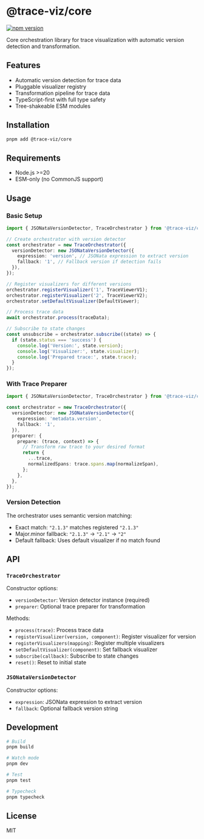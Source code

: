 # @trace-viz/core

[![npm version](https://img.shields.io/npm/v/@trace-viz/core.svg)](https://www.npmjs.com/package/@trace-viz/core)

Core orchestration library for trace visualization with automatic version detection and transformation.

## Features

- Automatic version detection for trace data
- Pluggable visualizer registry
- Transformation pipeline for trace data
- TypeScript-first with full type safety
- Tree-shakeable ESM modules

## Installation

```bash
pnpm add @trace-viz/core
```

## Requirements

- Node.js >=20
- ESM-only (no CommonJS support)

## Usage

### Basic Setup

```typescript
import { JSONataVersionDetector, TraceOrchestrator } from '@trace-viz/core';

// Create orchestrator with version detector
const orchestrator = new TraceOrchestrator({
  versionDetector: new JSONataVersionDetector({
    expression: 'version', // JSONata expression to extract version
    fallback: '1', // Fallback version if detection fails
  }),
});

// Register visualizers for different versions
orchestrator.registerVisualizer('1', TraceViewerV1);
orchestrator.registerVisualizer('2', TraceViewerV2);
orchestrator.setDefaultVisualizer(DefaultViewer);

// Process trace data
await orchestrator.process(traceData);

// Subscribe to state changes
const unsubscribe = orchestrator.subscribe((state) => {
  if (state.status === 'success') {
    console.log('Version:', state.version);
    console.log('Visualizer:', state.visualizer);
    console.log('Prepared trace:', state.trace);
  }
});
```

### With Trace Preparer

```typescript
import { JSONataVersionDetector, TraceOrchestrator } from '@trace-viz/core';

const orchestrator = new TraceOrchestrator({
  versionDetector: new JSONataVersionDetector({
    expression: 'metadata.version',
    fallback: '1',
  }),
  preparer: {
    prepare: (trace, context) => {
      // Transform raw trace to your desired format
      return {
        ...trace,
        normalizedSpans: trace.spans.map(normalizeSpan),
      };
    },
  },
});
```

### Version Detection

The orchestrator uses semantic version matching:

- Exact match: `"2.1.3"` matches registered `"2.1.3"`
- Major.minor fallback: `"2.1.3"` → `"2.1"` → `"2"`
- Default fallback: Uses default visualizer if no match found

## API

### `TraceOrchestrator`

Constructor options:

- `versionDetector`: Version detector instance (required)
- `preparer`: Optional trace preparer for transformation

Methods:

- `process(trace)`: Process trace data
- `registerVisualizer(version, component)`: Register visualizer for version
- `registerVisualizers(mapping)`: Register multiple visualizers
- `setDefaultVisualizer(component)`: Set fallback visualizer
- `subscribe(callback)`: Subscribe to state changes
- `reset()`: Reset to initial state

### `JSONataVersionDetector`

Constructor options:

- `expression`: JSONata expression to extract version
- `fallback`: Optional fallback version string

## Development

```bash
# Build
pnpm build

# Watch mode
pnpm dev

# Test
pnpm test

# Typecheck
pnpm typecheck
```

## License

MIT
